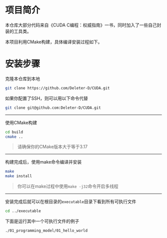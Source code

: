 # 项目简介

本仓库大部分代码来自《CUDA C编程：权威指南》一书，同时加入了一些自己封装的工具类。

本项目利用CMake构建，具体编译安装过程如下。

# 安装步骤

克隆本仓库到本地

```sh
git clone https://github.com/Deleter-D/CUDA.git
```

如果你配置了SSH，则可以用以下命令代替

```sh
git clone git@github.com:Deleter-D/CUDA.git
```

___

使用CMake构建

```sh
cd build
cmake ..
```
> 请确保你的CMake版本大于等于3.17

---

构建完成后，使用make命令编译并安装

```sh
make
make install
```

> 你可以在make过程中使用`make -j32`命令开启多线程

---

安装完成后就可以在根目录的`executable`目录下看到所有可执行文件

```sh
cd ../executable
```

下面是运行其中一个可执行文件的例子

```sh
./01_programming_model/01_hello_world
```